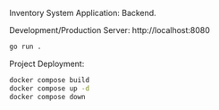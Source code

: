 Inventory System Application: Backend.

Development/Production Server: http://localhost:8080
```bash
go run .
```

Project Deployment:
```bash
docker compose build
docker compose up -d
docker compose down
```
